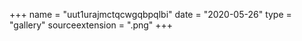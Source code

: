 +++
name = "uut1urajmctqcwgqbpqlbi"
date = "2020-05-26"
type = "gallery"
sourceextension = ".png"
+++
